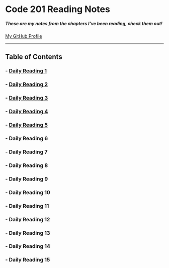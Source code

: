 # **Code 201 Reading Notes**
##### These are my notes from the chapters I've been reading, check them out!
[My GitHub Profile](https://github.com/AtkinsonKyle)
<hr>

## Table of Contents
### - [Daily Reading 1](https://github.com/AtkinsonKyle/reading-notes/blob/master/class-01.md)
### - [Daily Reading 2](https://github.com/AtkinsonKyle/reading-notes/blob/master/class-02.md)
### - [Daily Reading 3](https://github.com/AtkinsonKyle/reading-notes/blob/master/class-03.md)
### - [Daily Reading 4](https://github.com/AtkinsonKyle/reading-notes/blob/master/class-04.md)
### - [Daily Reading 5](https://github.com/AtkinsonKyle/reading-notes/blob/master/class-05.md)
### - Daily Reading 6
### - Daily Reading 7
### - Daily Reading 8
### - Daily Reading 9
### - Daily Reading 10
### - Daily Reading 11
### - Daily Reading 12
### - Daily Reading 13
### - Daily Reading 14
### - Daily Reading 15
